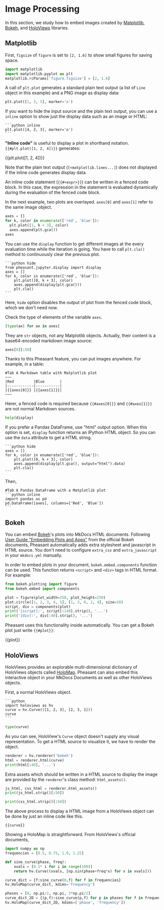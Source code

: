 # Image Processing

In this section, we study how to embed images created by [Matplotlib](https://matplotlib.org/), [Bokeh](https://bokeh.pydata.org/en/latest/), and [HoloViews](https://holoviews.org/) libraries.

## Matplotlib

First, `figsize` of `figure` is set to `[2, 1.6]` to show small figures for saving space.

```python
import matplotlib
import matplotlib.pyplot as plt
matplotlib.rcParams['figure.figsize'] = [2, 1.6]
```

A call of `plt.plot` generates a standard plain text output (a list of `Line` object in this example) and a PNG image as display data:

```python
plt.plot([1, 3, 5], marker='o')
```

If you want to hide the input source and the plain text output, you can use a `inline` option to show just the display data such as an image or HTML:

~~~copy
```python inline
plt.plot([4, 2, 3], marker='o')
```
~~~

**"Inline code"** is useful to display a plot in shorthand notation. `{{#plt.plot([1, 2, 4])}}` generates:

{{plt.plot([1, 2, 4])}}

Note that the plain text output (`[<matplotlib.lines...]`) does not displayed if the inline code generates display data.

An inline code statement (`{{#<expr>}}`) can be written in a fenced code block. In this case, the expression in the statement is evaluated dynamically during the evaluation of the fenced code block.

In the next example, two plots are overlayed. `axes[0]` and `axes[1]` refer to the same image object.

```python
axes = []
for k, color in enumerate(['red', 'blue']):
  plt.plot([1, k + 3], color)
  axes.append(plt.gca())
axes
```

You can use the `display` function to get different images at the every evaluation time while the iteration is going. You have to call `plt.cla()` method to continuously clear the previous plot.

~~~copy
```python hide
from pheasant.jupyter.display import display
axes = []
for k, color in enumerate(['red', 'blue']):
    plt.plot([0, k + 3], color)
    axes.append(display(plt.gca()))
    plt.cla()
```
~~~

Here, `hide` option disables the output of plot from the fenced code block, which we don't need now.

Check the type of elements of the variable `axes`.

```python
[type(ax) for ax in axes]
```

They are `str` objects, not any Matplotlib objects. Actually, their content is a base64-encoded markdown image source:

```python
axes[0][:50]
```

Thanks to this Pheasant feature, you can put images anywhere. For example, in a table:

~~~~copy
#Tab A Markdown table with Matplotlib plot
~~~
|Red         |Blue       |
|------------|-----------|
|{{axes[0]}} |{{axes[1]}}|
~~~
~~~~

Herer, a fenced code is required because `{{#axes[0]}}` and `{{#axes[1]}}` are not normal Markdown sources.

```python
help(display)
```


If you prefer a Pandas DataFrame, use "html" output option. When this option is set, `display` function returns an IPython HTML object. So you can use the `data` attribute to get a HTML string.

~~~copy
```python hide
axes = []
for k, color in enumerate(['red', 'blue']):
    plt.plot([0, k + 3], color)
    axes.append(display(plt.gca(), output="html").data)
    plt.cla()
```
~~~

Then,

~~~copy
#Tab A Pandas DataFrame with a Matplotlib plot
```python inline
import pandas as pd
pd.DataFrame([axes], columns=['Red', 'Blue'])
```
~~~

## Bokeh

You can embed [Bokeh](https://bokeh.pydata.org/en/latest/)'s plots into MkDocs HTML documents. Following [User Guide "Embedding Plots and Apps"](https://bokeh.pydata.org/en/latest/docs/user_guide/embed.html) from the official Bokeh documents, Pheasant automatically adds extra stylesheet and javascript in HTML source. You don't need to configure `extra_css` and `extra_javascript` in your `mkdocs.yml` manually.

In order to embed plots in your document, `bokeh.embed.components` function can be used. This function returns `<script>`  and `<div>` tags in HTML format. For example:

```python
from bokeh.plotting import figure
from bokeh.embed import components

plot = figure(plot_width=250, plot_height=250)
plot.circle([1, 2, 3, 4, 5], [1, 3, 0, 2, 4], size=10)
script, div = components(plot)
print('[script]:', script[:140].strip(), '...')
print('[div]:', div[:40].strip(), '...')
```

Pheasant uses this functionality inside automatically. You can get a Bokeh plot just write `{{#plot}}`:

{{plot}}

## HoloViews

HoloViews provides an explorable multi-dimensional dictionary of HoloViews objects called [HoloMap](https://holoviews.org/reference/containers/bokeh/HoloMap.html). Pheasant can also embed this interactive object in your MkDocs Documents as well as other HoloViews objects.

First, a normal HoloViews object.

~~~copy
```python
import holoviews as hv
curve = hv.Curve(([1, 2, 3], [2, 3, 1]))
curve
```
~~~

```python
type(curve)
```

As you can see, HoloView's `Curve` object doesn't supply any visual representation. To get a HTML source to visualize it, we have to render the object.

```python
renderer = hv.renderer('bokeh')
html = renderer.html(curve)
print(html[:40], '...')
```

Extra assets which should be written in a HTML source to display the image are provided by the `renderer`'s class method: `html_assets()`.

```python
js_html, css_html = renderer.html_assets()
print(js_html.strip()[:50])
```
```python
print(css_html.strip()[:50])
```

The above process to display a HTML image from a HoloViews object can be done by just an inline code like this.

~~~copy
{{curve}}
~~~

Showing a HoloMap is straightforward. From HoloViews's official documents,

```python display
import numpy as np
frequencies = [0.5, 0.75, 1.0, 1.25]

def sine_curve(phase, freq):
    xvals = [0.1* i for i in range(100)]
    return hv.Curve((xvals, [np.sin(phase+freq*x) for x in xvals]))

curve_dict = {f:sine_curve(0,f) for f in frequencies}
hv.HoloMap(curve_dict, kdims='frequency')
```

```python display
phases = [0, np.pi/2, np.pi, 3*np.pi/2]
curve_dict_2D = {(p,f):sine_curve(p,f) for p in phases for f in frequencies}
hv.HoloMap(curve_dict_2D, kdims=['phase', 'frequency'])
```
